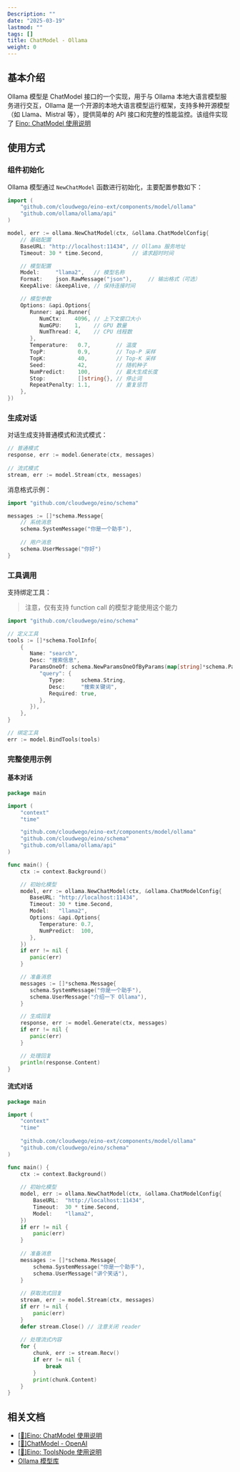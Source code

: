 ```yaml
---
Description: ""
date: "2025-03-19"
lastmod: ""
tags: []
title: ChatModel - Ollama
weight: 0
---
```


## **基本介绍**

Ollama 模型是 ChatModel 接口的一个实现，用于与 Ollama 本地大语言模型服务进行交互，Ollama 是一个开源的本地大语言模型运行框架，支持多种开源模型（如 Llama、Mistral 等），提供简单的 API 接口和完整的性能监控。该组件实现了 [Eino: ChatModel 使用说明](/zh/docs/eino/core_modules/components/chat_model_guide)

## **使用方式**

### **组件初始化**

Ollama 模型通过 `NewChatModel` 函数进行初始化，主要配置参数如下：

```go
import (
    "github.com/cloudwego/eino-ext/components/model/ollama"
    "github.com/ollama/ollama/api"
)

model, err := ollama.NewChatModel(ctx, &ollama.ChatModelConfig{
    // 基础配置
    BaseURL: "http://localhost:11434", // Ollama 服务地址
    Timeout: 30 * time.Second,         // 请求超时时间

    // 模型配置
    Model:     "llama2",   // 模型名称
    Format:    json.RawMessage("json"),     // 输出格式（可选）
    KeepAlive: &keepAlive, // 保持连接时间

    // 模型参数
    Options: &api.Options{
       Runner: api.Runner{
          NumCtx:    4096, // 上下文窗口大小
          NumGPU:    1,    // GPU 数量
          NumThread: 4,    // CPU 线程数
       },
       Temperature:   0.7,        // 温度
       TopP:          0.9,        // Top-P 采样
       TopK:          40,         // Top-K 采样
       Seed:          42,         // 随机种子
       NumPredict:    100,        // 最大生成长度
       Stop:          []string{}, // 停止词
       RepeatPenalty: 1.1,        // 重复惩罚
    },
})
```

### **生成对话**

对话生成支持普通模式和流式模式：

```go
// 普通模式
response, err := model.Generate(ctx, messages)
    
// 流式模式
stream, err := model.Stream(ctx, messages)
```

消息格式示例：

```go
import "github.com/cloudwego/eino/schema"

messages := []*schema.Message{
    // 系统消息
    schema.SystemMessage("你是一个助手"),
        
    // 用户消息
    schema.UserMessage("你好")
}
```

### **工具调用**

支持绑定工具：

> 注意，仅有支持 function call 的模型才能使用这个能力

```go
import "github.com/cloudwego/eino/schema"

// 定义工具
tools := []*schema.ToolInfo{
    {
       Name: "search",
       Desc: "搜索信息",
       ParamsOneOf: schema.NewParamsOneOfByParams(map[string]*schema.ParameterInfo{
          "query": {
             Type:     schema.String,
             Desc:     "搜索关键词",
             Required: true,
          },
       }),
    },
}

// 绑定工具
err := model.BindTools(tools)
```

### **完整使用示例**

#### **基本对话**

```go
package main

import (
    "context"
    "time"

    "github.com/cloudwego/eino-ext/components/model/ollama"
    "github.com/cloudwego/eino/schema"
    "github.com/ollama/ollama/api"
)

func main() {
    ctx := context.Background()

    // 初始化模型
    model, err := ollama.NewChatModel(ctx, &ollama.ChatModelConfig{
       BaseURL: "http://localhost:11434",
       Timeout: 30 * time.Second,
       Model:   "llama2",
       Options: &api.Options{
          Temperature: 0.7,
          NumPredict:  100,
       },
    })
    if err != nil {
       panic(err)
    }

    // 准备消息
    messages := []*schema.Message{
       schema.SystemMessage("你是一个助手"),
       schema.UserMessage("介绍一下 Ollama"),
    }

    // 生成回复
    response, err := model.Generate(ctx, messages)
    if err != nil {
       panic(err)
    }

    // 处理回复
    println(response.Content)
}
```

#### **流式对话**

```go
package main

import (
    "context"
    "time"
    
    "github.com/cloudwego/eino-ext/components/model/ollama"
    "github.com/cloudwego/eino/schema"
)

func main() {
    ctx := context.Background()
    
    // 初始化模型
    model, err := ollama.NewChatModel(ctx, &ollama.ChatModelConfig{
        BaseURL:  "http://localhost:11434",
        Timeout:  30 * time.Second,
        Model:    "llama2",
    })
    if err != nil {
        panic(err)
    }
    
    // 准备消息
    messages := []*schema.Message{
        schema.SystemMessage("你是一个助手"),
        schema.UserMessage("讲个笑话"),
    }
    
    // 获取流式回复
    stream, err := model.Stream(ctx, messages)
    if err != nil {
        panic(err)
    }
    defer stream.Close() // 注意关闭 reader
    
    // 处理流式内容
    for {
        chunk, err := stream.Recv()
        if err != nil {
            break
        }
        print(chunk.Content)
    }
}
```

## **相关文档**

- [[🚧]Eino: ChatModel 使用说明](/zh/docs/eino/core_modules/components/chat_model_guide)
- [[🚧]ChatModel - OpenAI](/zh/docs/eino/ecosystem_integration/chat_model/chat_model_openai)
- [[🚧]Eino: ToolsNode 使用说明](/zh/docs/eino/core_modules/components/tools_node_guide)
- [Ollama 模型库](https://ollama.ai/library)
